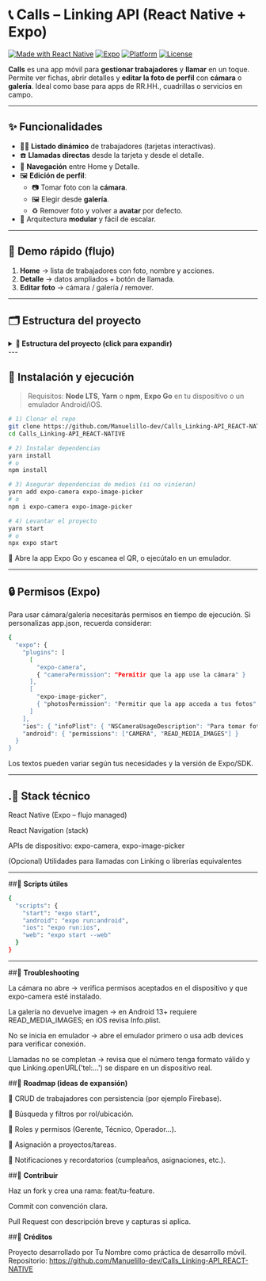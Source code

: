 # 📞 **Calls – Linking API (React Native + Expo)**

[![Made with React Native](https://img.shields.io/badge/React%20Native-0%2B-61dafb?logo=react)](https://reactnative.dev/)
[![Expo](https://img.shields.io/badge/Expo-managed-000?logo=expo)](https://expo.dev/)
[![Platform](https://img.shields.io/badge/Platforms-Android%20%7C%20iOS-informational)](#)
[![License](https://img.shields.io/badge/License-MIT-green)](#-licencia)

**Calls** es una app móvil para **gestionar trabajadores** y **llamar** en un toque. Permite ver fichas, abrir detalles y **editar la foto de perfil** con **cámara** o **galería**. Ideal como base para apps de RR.HH., cuadrillas o servicios en campo.

---

## ✨ **Funcionalidades**

- 🧑‍🔧 **Listado dinámico** de trabajadores (tarjetas interactivas).
- ☎️ **Llamadas directas** desde la tarjeta y desde el detalle.
- 🔀 **Navegación** entre Home y Detalle.
- 🖼️ **Edición de perfil**:
  - 📷 Tomar foto con la **cámara**.
  - 🖼️ Elegir desde **galería**.
  - ♻️ Remover foto y volver a **avatar** por defecto.
- 🧩 Arquitectura **modular** y fácil de escalar.

---

## 🧭 **Demo rápido (flujo)**

1) **Home** → lista de trabajadores con foto, nombre y acciones.  
2) **Detalle** → datos ampliados + botón de llamada.  
3) **Editar foto** → cámara / galería / remover.

---

## 🗂️ **Estructura del proyecto**
<details> <summary><b>📂 Estructura del proyecto (click para expandir)</b></summary>
Calls_Linking-API_REACT-NATIVE/
├─ App.js                     # Navegación y bootstrap de la app
├─ assets/                    # Imágenes y recursos estáticos
├─ src/
│  ├─ screens/                # Pantallas de la app
│  │  ├─ HomeScreen.js        # Listado
│  │  └─ DetailScreen.js      # Detalle de trabajador
│  └─ data/
│     └─ workers.js           # Datos de ejemplo
├─ package.json               # Dependencias y scripts
└─ README.md                  # Documentación

</details>
---

## 🚀 **Instalación y ejecución**

> Requisitos: **Node LTS**, **Yarn** o **npm**, **Expo Go** en tu dispositivo o un emulador Android/iOS.

```bash
# 1) Clonar el repo
git clone https://github.com/Manuelillo-dev/Calls_Linking-API_REACT-NATIVE.git
cd Calls_Linking-API_REACT-NATIVE

# 2) Instalar dependencias
yarn install
# o
npm install

# 3) Asegurar dependencias de medios (si no vinieran)
yarn add expo-camera expo-image-picker
# o
npm i expo-camera expo-image-picker

# 4) Levantar el proyecto
yarn start
# o
npx expo start
```

📱 Abre la app Expo Go y escanea el QR, o ejecútalo en un emulador.

---

## 🔒 **Permisos (Expo)**

Para usar cámara/galería necesitarás permisos en tiempo de ejecución.
Si personalizas app.json, recuerda considerar:
```bash
{
  "expo": {
    "plugins": [
      [
        "expo-camera",
        { "cameraPermission": "Permitir que la app use la cámara" }
      ],
      [
        "expo-image-picker",
        { "photosPermission": "Permitir que la app acceda a tus fotos" }
      ]
    ],
    "ios": { "infoPlist": { "NSCameraUsageDescription": "Para tomar foto de perfil", "NSPhotoLibraryUsageDescription": "Para elegir foto de perfil" } },
    "android": { "permissions": ["CAMERA", "READ_MEDIA_IMAGES"] }
  }
}
```

Los textos pueden variar según tus necesidades y la versión de Expo/SDK.

---

## .🧰 **Stack técnico**

React Native (Expo – flujo managed)

React Navigation (stack)

APIs de dispositivo: expo-camera, expo-image-picker

(Opcional) Utilidades para llamadas con Linking o librerías equivalentes

---

##🧪 **Scripts útiles**
```bash
{
  "scripts": {
    "start": "expo start",
    "android": "expo run:android",
    "ios": "expo run:ios",
    "web": "expo start --web"
  }
}

```

---

##🐛 **Troubleshooting**

La cámara no abre → verifica permisos aceptados en el dispositivo y que expo-camera esté instalado.

La galería no devuelve imagen → en Android 13+ requiere READ_MEDIA_IMAGES; en iOS revisa Info.plist.

No se inicia en emulador → abre el emulador primero o usa adb devices para verificar conexión.

Llamadas no se completan → revisa que el número tenga formato válido y que Linking.openURL('tel:...') se dispare en un dispositivo real.

##🧭 **Roadmap (ideas de expansión)**

👤 CRUD de trabajadores con persistencia (por ejemplo Firebase).

🔎 Búsqueda y filtros por rol/ubicación.

👥 Roles y permisos (Gerente, Técnico, Operador…).

📌 Asignación a proyectos/tareas.

🔔 Notificaciones y recordatorios (cumpleaños, asignaciones, etc.).

##🤝 **Contribuir**

Haz un fork y crea una rama: feat/tu-feature.

Commit con convención clara.

Pull Request con descripción breve y capturas si aplica.

##👤 **Créditos**

Proyecto desarrollado por Tu Nombre como práctica de desarrollo móvil.
Repositorio: https://github.com/Manuelillo-dev/Calls_Linking-API_REACT-NATIVE
